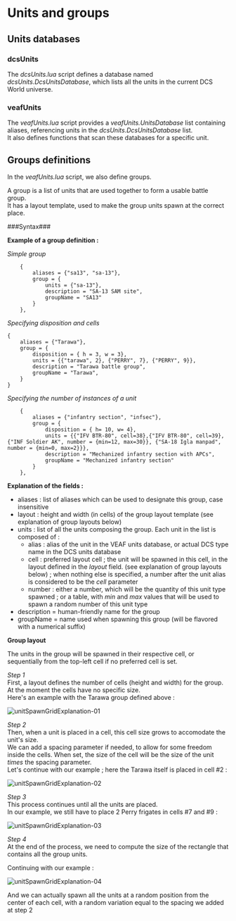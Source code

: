# Units and groups 

## Units databases

### dcsUnits
The *dcsUnits.lua* script defines a database named *dcsUnits.DcsUnitsDatabase*, which lists all the units in the current DCS World universe. 

### veafUnits
The *veafUnits.lua* script provides a *veafUnits.UnitsDatabase* list containing aliases, referencing units in the *dcsUnits.DcsUnitsDatabase* list.  
It also defines functions that scan these databases for a specific unit.

## Groups definitions
In the *veafUnits.lua* script, we also define groups.

A group is a list of units that are used together to form a usable battle group.  
It has a layout template, used to make the group units spawn at the correct place.

###Syntax###

**Example of a group definition :**

*Simple group*  
```
    {
        aliases = {"sa13", "sa-13"},
        group = {
            units = {"sa-13"},
            description = "SA-13 SAM site",
            groupName = "SA13"
        }
    },
```

*Specifying disposition and cells*  
```
{
    aliases = {"Tarawa"},
    group = {
        disposition = { h = 3, w = 3},
        units = {{"tarawa", 2}, {"PERRY", 7}, {"PERRY", 9}},
        description = "Tarawa battle group",
        groupName = "Tarawa",
    }
}
```

*Specifying the number of instances of a unit*  
```
    {
        aliases = {"infantry section", "infsec"},
        group = {
            disposition = { h= 10, w= 4},
            units = {{"IFV BTR-80", cell=38},{"IFV BTR-80", cell=39},{"INF Soldier AK", number = {min=12, max=30}}, {"SA-18 Igla manpad", number = {min=0, max=2}}},
            description = "Mechanized infantry section with APCs",
            groupName = "Mechanized infantry section"
        }
    },
```

**Explanation of the fields :**

- aliases : list of aliases which can be used to designate this group, case insensitive
- layout : height and width (in cells) of the group layout template (see explanation of group layouts below)
- units : list of all the units composing the group. Each unit in the list is composed of :
    - alias : alias of the unit in the VEAF units database, or actual DCS type name in the DCS units database
    - cell : preferred layout cell ; the unit will be spawned in this cell, in the layout defined in the *layout* field. (see explanation of group layouts below) ; when nothing else is specified, a number after the unit alias is considered to be the *cell* parameter
    - number : either a number, which will be the quantity of this unit type spawned ; or a table, with *min* and *max* values that will be used to spawn a random number of this unit type
- description = human-friendly name for the group
- groupName   = name used when spawning this group (will be flavored with a numerical suffix)

**Group layout**

The units in the group will be spawned in their respective cell, or sequentially from the top-left cell if no preferred cell is set.  

*Step 1*  
First, a layout defines the number of cells (height and width) for the group. At the moment the cells have no specific size.  
Here's an example with the Tarawa group defined above :

![unitSpawnGridExplanation-01](./unitSpawnGridExplanation-01.png?raw=true "unitSpawnGridExplanation-01")

*Step 2*  
Then, when a unit is placed in a cell, this cell size grows to accomodate the unit's size.  
We can add a spacing parameter if needed, to allow for some freedom inside the cells. When set, the size of the cell will be the size of the unit *times* the spacing parameter.  
Let's continue with our example ; here the Tarawa itself is placed in cell #2 :

![unitSpawnGridExplanation-02](./unitSpawnGridExplanation-02.png?raw=true "unitSpawnGridExplanation-02")

*Step 3*  
This process continues until all the units are placed.  
In our example, we still have to place 2 Perry frigates in cells #7 and #9 :

![unitSpawnGridExplanation-03](./unitSpawnGridExplanation-03.png?raw=true "unitSpawnGridExplanation-03")

*Step 4*  
At the end of the process, we need to compute the size of the rectangle that contains all the group units.  

Continuing with our example :  

![unitSpawnGridExplanation-04](./unitSpawnGridExplanation-04.png?raw=true "unitSpawnGridExplanation-04")

And we can actually spawn all the units at a random position from the center of each cell, with a random variation equal to the spacing we added at step 2
